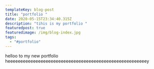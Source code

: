 ```yaml
---
templateKey: blog-post
title: "portfolio "
date: 2020-05-15T23:34:40.315Z
description: "tihis is my portfolio "
featuredpost: true
featuredimage: /img/blog-index.jpg
tags:
  - "#portfolio"
---
```

helloo to my new portfolio 
heeeeeeeeeeeeeeeeeeeeeeeeeeeeeeeeeeeeeeeeeeeeeeeeeeeeeeey